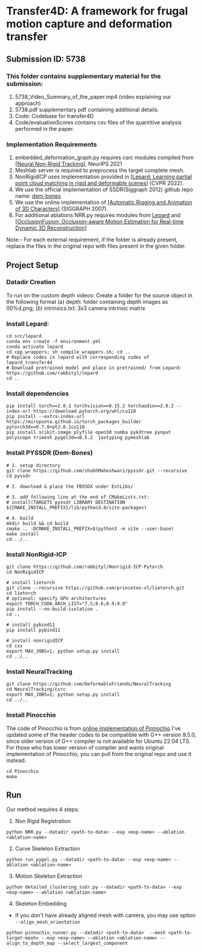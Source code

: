 # Transfer4D: A framework for frugal motion capture and deformation transfer
## Submission ID: 5738 

### This folder contains supplementary material for the submission:
1. 5738_Video_Summary_of_the_paper.mp4 (video explaining our approach)
2. 5738.pdf supplementary pdf containing additional details. 
3. Code: Codebase for transfer4D 
4. Code/evaluationScores contains csv files of the quantitive analysis performed in the paper. 

### Implementation Requirements 
1. embedded_deformation_graph.py requires csrc modules compiled from [[Neural Non-Rigid Tracking](https://proceedings.neurips.cc/paper/2020/hash/d93ed5b6db83be78efb0d05ae420158e-Abstract.html)], NeurIPS 2021
2. Meshlab server is required to preprocess the target complete mesh. 
3. NonRigidICP uses implementation provided in [[Lepard: Learning partial point cloud matching in rigid and deformable scenes](https://openaccess.thecvf.com/content/CVPR2022/papers/Li_Lepard_Learning_Partial_Point_Cloud_Matching_in_Rigid_and_Deformable_CVPR_2022_paper.pdf)] (CVPR 2022).
4. We use the official implementation of SSDR(Siggraph 2012) github repo name: [dem-bones](https://github.com/electronicarts/dem-bones)
5. We use the online implementation of [[Automatic Rigging and Animation of 3D Characters](https://www.cs.toronto.edu/~jacobson/seminar/baran-and-popovic-2007.pdf)] (SIGGRAPH 2007).  
6. For additional ablations NRR.py requires modules from [Lepard](https://arxiv.org/abs/2111.12591) and [[OcclusionFusion: Occlusion-aware Motion Estimation for Real-time Dynamic 3D Reconstruction](https://arxiv.org/abs/2203.07977)]

Note:- For each external requirement, if the folder is already present, replace the files in the original repo with files present in the given folder. 

## Project Setup
### Datadir Creation 
To run on the custom depth videos: Create a folder for the source object in the following format 
(a) depth: folder containing depth images as 00%d.png; (b) intrinsics.txt: 3x3 camera intrinsic matrix 


### Install Lepard: 
```
cd src/lepard
conda env create -f environment.yml
conda activate lepard
cd cpp_wrappers; sh compile_wrappers.sh; cd ..
# Replace codes in lepard with corresponding codes of lepard_transfer4d
# Download pretrained model and place in pretrained/ from Lepard: https://github.com/rabbityl/lepard
cd ..
```

### Install dependencies
```
pip install torch==2.0.1 torchvision==0.15.2 torchaudio==2.0.2 --index-url https://download.pytorch.org/whl/cu118
pip install --extra-index-url  https://miropsota.github.io/torch_packages_builder pytorch3d==0.7.8+pt2.0.1cu118
pip install scikit-image plyfile open3d numba pykdtree pynput polyscope trimesh pygel3d==0.5.2  jaxtyping pymeshlab
```


### Install PYSSDR (Dem-Bones)
```
# 1. setup directory
git clone https://github.com/shubhMaheshwari/pyssdr.git --recursive
cd pyssdr

# 2. download & place the FBXSDX under ExtLibs/

# 3. add following line at the end of CMakeLists.txt:
# install(TARGETS pyssdr LIBRARY DESTINATION ${CMAKE_INSTALL_PREFIX}/lib/python3.8/site-packages)

# 4. build
mkdir build && cd build
cmake .. -DCMAKE_INSTALL_PREFIX=$(python3 -m site --user-base)
make install
cd ../..
```

### Install NonRigid-ICP
```
git clone https://github.com/rabbityl/Nonrigid-ICP-Pytorch
cd NonRigidICP

# install lietorch
git clone --recursive https://github.com/princeton-vl/lietorch.git
cd lietorch
# optional: specify GPU architectures
export TORCH_CUDA_ARCH_LIST="7.5;8.6;8.9;9.0"
pip install --no-build-isolation .
cd ..

# install pybind11
pip install pybind11

# install nonrigidICP
cd cxx
export MAX_JOBS=1; python setup.py install
cd ../..
```

### Install NeuralTracking
```
git clone https://github.com/DeformableFriends/NeuralTracking
cd NeuralTracking/csrc
export MAX_JOBS=1; python setup.py install
cd ../..
```

### Install Pinocchio
The code of Pinocchio is from [online implementation of Pinnochio](https://github.com/pmolodo/Pinocchio)
I've updated some of the header codes to be compatible with G++ version 9.5.0, since older version of G++ compiler is not available for Ubuntu 22.04 LTS.
For those who has lower version of compiler and wants original implementation of Pinocchio, you can pull from the original repo and use it instead.
```
cd Pinocchio
make
```


## Run

Our method requires 4 steps:  
1. Non Rigid Registration 
```
python NRR.py --datadir <path-to-data> --exp <exp-name> --ablation <ablation-name> 
```
2. Curve Skeleton Extraction 
```
python run_pygel.py --datadir <path-to-data> --exp <exp-name> --ablation <ablation-name> 
```
3. Motion Skeleton Extraction
```
python detailed_clustering_ssdr.py --datadir <path-to-data> --exp <exp-name> --ablation <ablation-name>
```
4. Skeleton Embedding
- If you don't have already aligned mesh with camera, you may use option `--align_mesh_orientation`
```
python pinnochio_runner.py --datadir <path-to-data>  --mesh <path-to-target-mesh> --exp <exp-name> --ablation <ablation-name> --align_to_depth_map --select_largest_component
```